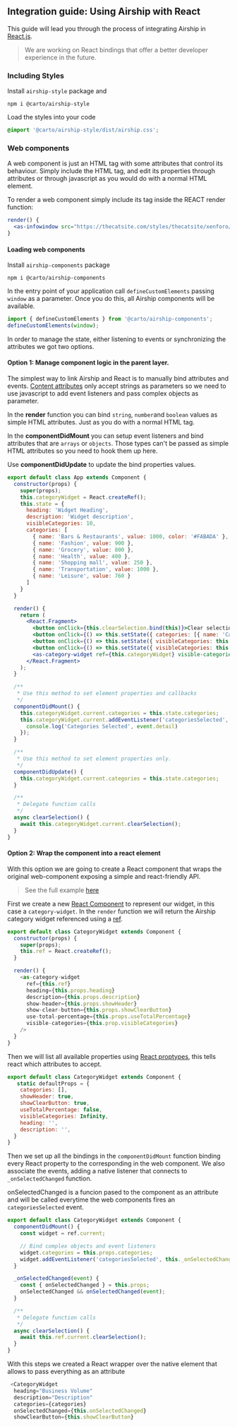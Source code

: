 ## Integration guide: Using Airship with React

This guide will lead you through the process of integrating Airship in [React.js](https://reactjs.org/).

>  We are working on React bindings that offer a better developer experience in the future.

### Including Styles

Install `airship-style` package and

 ```
npm i @carto/airship-style
```

Load the styles into your code

```css
@import '@carto/airship-style/dist/airship.css';
```

### Web components

A web component is just an HTML tag with some attributes that control its behaviour. Simply include the HTML tag, and edit its properties through attributes or through javascript as you would do with a normal HTML element.

To render a web component simply include its tag inside the REACT render function:


```jsx
render() {
  <as-infowindow src="https://thecatsite.com/styles/thecatsite/xenforo/sources/notice3.png"></as-infowindow>
}
```


#### Loading web components

Install `airship-components` package

```
npm i @carto/airship-components
```

In the entry point of your application call `defineCustomElements` passing `window` as a parameter. Once you do this, all Airship components will be available.

```js
import { defineCustomElements } from '@carto/airship-components';
defineCustomElements(window);
```

In order to manage the state, either listening to events or synchronizing the attributes we got two options.

#### Option 1: Manage component logic in the parent layer.

The simplest way to link Airship and React is to manually bind attributes and events. [Content attributes](https://developer.mozilla.org/en-US/docs/Web/HTML/Attributes#Content_versus_IDL_attributes) only accept strings as parameters so we need to
use javascript to add event listeners and pass complex objects as parameter.


In the **render** function you can bind `string`, `number`and `boolean` values as simple HTML attributes. Just as you do with a normal HTML tag.

In the **componentDidMount** you can setup event listeners and bind attributes that are `arrays` or `objects`. Those types can't be passed as simple HTML attributes so you need to hook them up here.

Use **componentDidUpdate** to update the bind properties values.

```jsx
export default class App extends Component {
  constructor(props) {
    super(props);
    this.categoryWidget = React.createRef();
    this.state = {
      heading: 'Widget Heading',
      description: 'Widget description',
      visibleCategories: 10,
      categories: [
        { name: 'Bars & Restaurants', value: 1000, color: '#FABADA' },
        { name: 'Fashion', value: 900 },
        { name: 'Grocery', value: 800 },
        { name: 'Health', value: 400 },
        { name: 'Shopping mall', value: 250 },
        { name: 'Transportation', value: 1000 },
        { name: 'Leisure', value: 760 }
      ]
    }
  }

  render() {
    return (
      <React.Fragment>
        <button onClick={this.clearSelection.bind(this)}>Clear selection</button>
        <button onClick={() => this.setState({ categories: [{ name: 'Cat 0', value: 100 }, { name: 'Cat 1', value: 90 }] })}>More Categories</button>
        <button onClick={() => this.setState({ visibleCategories: this.state.visibleCategories + 1 })}>More Categories</button>
        <button onClick={() => this.setState({ visibleCategories: this.state.visibleCategories - 1 })}>Less Categories</button>
        <as-category-widget ref={this.categoryWidget} visible-categories={this.state.visibleCategories} heading={this.state.heading} description={this.state.description} />
      </React.Fragment>
    );
  }

  /**
   * Use this method to set element properties and callbacks
   */
  componentDidMount() {
    this.categoryWidget.current.categories = this.state.categories;
    this.categoryWidget.current.addEventListener('categoriesSelected', event => {
      console.log('Categories Selected', event.detail)
    });
  }

  /**
   * Use this method to set element properties only.
   */
  componentDidUpdate() {
    this.categoryWidget.current.categories = this.state.categories;
  }

  /**
   * Delegate function calls
   */
  async clearSelection() {
    await this.categoryWidget.current.clearSelection();
  }
}
```


#### Option 2: Wrap the component into a react element

With this option we are going to create a React component that wraps the original web-component exposing a simple and react-friendly API.


> See the full example [here](https://github.com/CartoDB/airship-demos/tree/master/react/widget)


First we create a new [React Component](https://reactjs.org/docs/react-component.html) to represent our widget, in this case a `category-widget`. In the `render` function we will return
the Airship category widget referenced using a [ref](https://reactjs.org/docs/refs-and-the-dom.html).


```js
export default class CategoryWidget extends Component {
  constructor(props) {
    super(props);
    this.ref = React.createRef();
  }

  render() {
    <as-category-widget
      ref={this.ref}
      heading={this.props.heading}
      description={this.props.description}
      show-header={this.props.showHeader}
      show-clear-button={this.props.showClearButton}
      use-total-percentage={this.props.useTotalPercentage}
      visible-categories={this.prop.visibleCategories}
    />
  }
}
```

Then we will list all available properties using [React proptypes](https://reactjs.org/docs/typechecking-with-proptypes.html), this tells react
which attributes to accept.

```js
export default class CategoryWidget extends Component {
   static defaultProps = {
    categories: [],
    showHeader: true,
    showClearButton: true,
    useTotalPercentage: false,
    visibleCategories: Infinity,
    heading: '',
    description: '',
  }
}
```

Then we set up all the bindings in the `componentDidMount` function binding every React property to the corresponding in the web component. We also associate the events, adding a native listener that connects to `_onSelectedChanged` function.

onSelectedChanged is a funcion pased to the component as an attribute and will be called everytime the web components fires an `categoriesSelected` event.

```js
export default class CategoryWidget extends Component {
  componentDidMount() {
    const widget = ref.current;

    // Bind complex objects and event listeners
    widget.categories = this.props.categories;
    widget.addEventListener('categoriesSelected', this._onSelectedChanged.bind(this));
  }

  _onSelectedChanged(event) {
    const { onSelectedChanged } = this.props;
    onSelectedChanged && onSelectedChanged(event);
  }

  /**
   * Delegate function calls
   */
  async clearSelection() {
    await this.ref.current.clearSelection();
  }
}
```

With this steps we created a React wrapper over the native element that allows to pass everything as an attribute

```js
 <CategoryWidget
  heading="Business Volume"
  description="Description"
  categories={categories}
  onSelectedChanged={this.onSelectedChanged}
  showClearButton={this.showClearButton}
```
